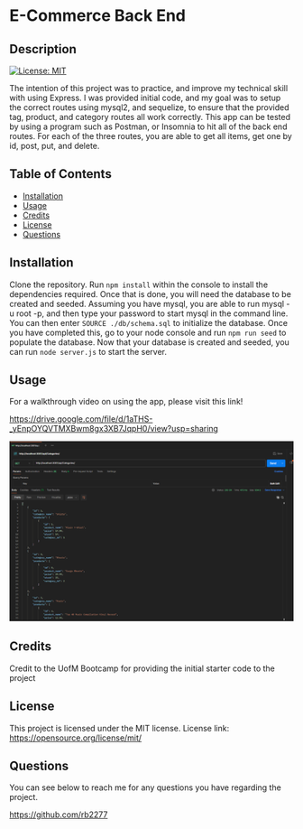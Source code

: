 # E-Commerce Back End

## Description

[![License: MIT](https://img.shields.io/badge/License-MIT-yellow.svg)](https://opensource.org/licenses/MIT)

The intention of this project was to practice, and improve my technical skill with using Express. I was provided initial code, and my goal was to setup the correct routes using mysql2, and sequelize, to ensure that the provided tag, product, and category routes all work correctly. This app can be tested by using a program such as Postman, or Insomnia to hit all of the back end routes. For each of the three routes, you are able to get all items, get one by id, post, put, and delete.

## Table of Contents

- [Installation](#installation)
- [Usage](#usage)
- [Credits](#credits)
- [License](#license)
- [Questions](#questions)

## Installation

Clone the repository. Run `npm install` within the console to install the dependencies required. Once that is done, you will need the database to be created and seeded. Assuming you have mysql, you are able to run mysql -u root -p, and then type your password to start mysql in the command line. You can then enter `SOURCE ./db/schema.sql` to initialize the database. Once you have completed this, go to your node console and run `npm run seed` to populate the database. Now that your database is created and seeded, you can run `node server.js` to start the server.

## Usage

For a walkthrough video on using the app, please visit this link! 

https://drive.google.com/file/d/1aTHS-_yEnpOYQVTMXBwm8gx3XB7JqpH0/view?usp=sharing

![Example Image of the site](./assets/images/exampleImage.png)

## Credits

Credit to the UofM Bootcamp for providing the initial starter code to the project

## License

This project is licensed under the MIT license. License link: https://opensource.org/license/mit/

## Questions

You can see below to reach me for any questions you have regarding the project.

https://github.com/rb2277



